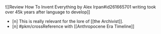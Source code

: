 ![[Review How To Invent Everything by Alex Irpan#id261665701 writing took over 45k years after language to develop]]
- [n] This is really relevant for the lore of [[the Archivist]].
- [n] #pkm/crossReference with [[Anthropocene Era Timeline]]

